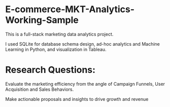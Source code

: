 # E-commerce-MKT-Analytics-Working-Sample

This is a full-stack marketing data analytics project.

I used SQLite for database schema design, ad-hoc analytics and Machine Learning in Python, and visualization in Tableau.


# Research Questions:

Evaluate the marketing efficiency from the angle of Campaign Funnels, User Acquisition and Sales Behaviors. 

Make actionable proposals and insights to drive growth and revenue

